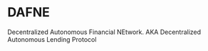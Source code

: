 DAFNE
=====

Decentralized Autonomous Financial NEtwork. AKA Decentralized Autonomous Lending Protocol
